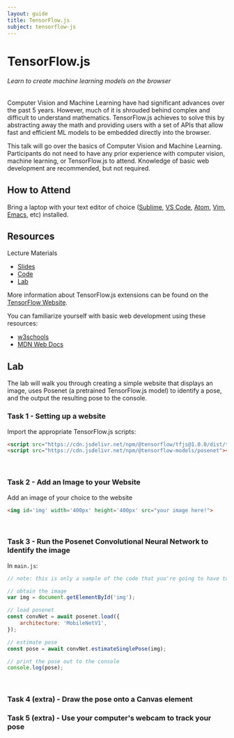 ```yaml
---
layout: guide
title: TensorFlow.js
subject: tensorflow-js
---
```

# TensorFlow.js
###### Learn to create machine learning models on the browser

Computer Vision and Machine Learning have had significant advances over the past 5 years. However, much of it is shrouded behind complex and difficult to understand mathematics. TensorFlow.js achieves to solve this by abstracting away the math and providing users with a set of APIs that allow fast and efficient ML models to be embedded directly into the browser.

This talk will go over the basics of Computer Vision and Machine Learning. Participants do not need to have any prior experience with computer vision, machine learning, or TensorFlow.js to attend. Knowledge of basic web development are recommended, but not required.

## How to Attend

Bring a laptop with your text editor of choice ([Sublime](https://www.sublimetext.com/download), [VS Code](https://code.visualstudio.com/download), [Atom](https://atom.io/), [Vim](https://www.vim.org/download.php), [Emacs](https://www.gnu.oTrg/software/emacs/download.html), etc) installed.

## Resources
Lecture Materials
- [Slides](https://github.com/akshathjain/tensorflow-js)
- [Code](https://github.com/akshathjain/tensorflow-js)
- [Lab](https://github.com/akshathjain/tensorflow-js)

More information about TensorFlow.js extensions can be found on the [TensorFlow Website](https://www.tensorflow.org/js).

You can familiarize yourself with basic web development using these resources:
- [w3schools](https://www.w3schools.com/)
- [MDN Web Docs](https://developer.mozilla.org/en-US/docs/Learn)

## Lab
The lab will walk you through creating a simple website that displays an image, uses Posenet (a pretrained TensorFlow.js model) to identify a pose, and the output the resulting pose to the console.

### Task 1 - Setting up a website
Import the appropriate TensorFlow.js scripts:
```html
<script src="https://cdn.jsdelivr.net/npm/@tensorflow/tfjs@1.0.0/dist/tf.min.js"></script>
<script src="https://cdn.jsdelivr.net/npm/@tensorflow-models/posenet"></script>
```
<br>

### Task 2 - Add an Image to your Website
Add an image of your choice to the website
```html
<img id='img' width='400px' height='400px' src="your image here!">
```
<br>

### Task 3 - Run the Posenet Convolutional Neural Network to Identify the image
In `main.js`:

```js
// note: this is only a sample of the code that you're going to have to use

// obtain the image
var img = document.getElementById('img');

// load posenet
const convNet = await posenet.load({
    architecture: 'MobileNetV1',
});

// estimate pose
const pose = await convNet.estimateSinglePose(img);

// print the pose out to the console
console.log(pose);
```

<br>

### Task 4 (extra) - Draw the pose onto a Canvas element
### Task 5 (extra) - Use your computer's webcam to track your pose